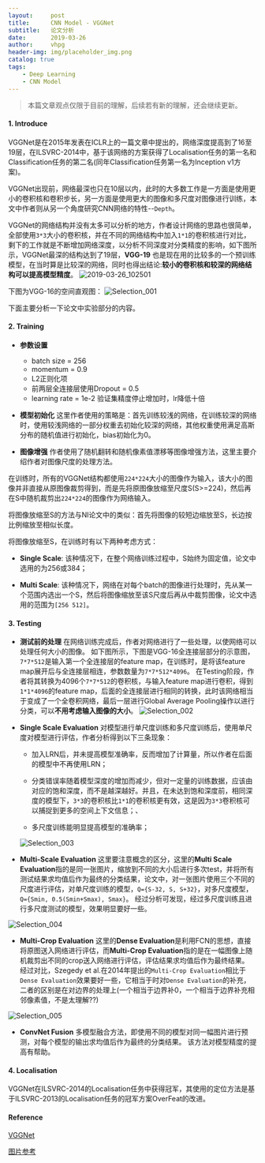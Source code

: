 ```yaml
---
layout:     post
title:      CNN Model - VGGNet
subtitle:   论文分析
date:       2019-03-26
author:     vhpg
header-img: img/placeholder_img.png
catalog: true
tags:
    - Deep Learning
    - CNN Model
---
```

> 本篇文章观点仅限于目前的理解，后续若有新的理解，还会继续更新。

#### 1. Introduce
  VGGNet是在2015年发表在ICLR上的一篇文章中提出的，网络深度提高到了16至19层，在ILSVRC-2014中，基于该网络的方案获得了Localisation任务的第一名和Classification任务的第二名(同年Classification任务第一名为Inception v1方案)。

  VGGNet出现前，网络最深也只在10层以内，此时的大多数工作是一方面是使用更小的卷积核和卷积步长，另一方面是使用更大的图像和多尺度对图像进行训练，本文中作者则从另一个角度研究CNN网络的特性--`Depth`。

  VGGNet的网络结构并没有太多可以分析的地方，作者设计网络的思路也很简单，全部使用`3*3`大小的卷积核，并在不同的网络结构中加入`1*1`的卷积核进行对比，剩下的工作就是不断增加网络深度，以分析不同深度对分类精度的影响，如下图所示，VGGNet最深的结构达到了19层，**VGG-19** 也是现在用的比较多的一个预训练模型，在当时算是比较深的网络，同时也得出结论:**较小的卷积核和较深的网络结构可以提高模型精度**。
  ![2019-03-26_102501](/assets/2019-03-26_102501.png)

  下图为VGG-16的空间直观图：
  ![Selection_001](/assets/Selection_001.png)

  下面主要分析一下论文中实验部分的内容。

#### 2. Training
  * **参数设置**
    * batch size = 256
    * momentum = 0.9
    * L2正则化项
    * 前两层全连接层使用Dropout = 0.5
    * learning rate = 1e-2  验证集精度停止增加时，lr降低十倍

  * **模型初始化**
  这里作者使用的策略是：首先训练较浅的网络，在训练较深的网络时，使用较浅网络的一部分权重去初始化较深的网络，其他权重使用满足高斯分布的随机值进行初始化，bias初始化为0。

  * **图像增强**
  作者使用了随机翻转和随机像素值漂移等图像增强方法，这里主要介绍作者对图像尺度的处理方法。

  在训练时，所有的VGGNet结构都使用`224*224`大小的图像作为输入，该大小的图像并非直接从原图像裁剪得到，而是先将原图像放缩至尺度S(S>=224)，然后再在S中随机裁剪出`224*224`的图像作为网络输入。

  将图像放缩至S的方法与NI论文中的类似：首先将图像的较短边缩放至S，长边按比例缩放至相似长度。

  将图像放缩至S，在训练时有以下两种考虑方式：
  * **Single Scale**: 该种情况下，在整个网络训练过程中，S始终为固定值，论文中选用的为256或384；

  * **Multi Scale**: 该种情况下，网络在对每个batch的图像进行处理时，先从某一个范围内选出一个S，然后将图像缩放至该S尺度后再从中裁剪图像，论文中选用的范围为`[256 512]`。

#### 3. Testing
  * **测试前的处理**
  在网络训练完成后，作者对网络进行了一些处理，以使网络可以处理任何大小的图像。
  如下图所示，下图是VGG-16全连接层部分的示意图，`7*7*512`是输入第一个全连接层的feature map，在训练时，是将该feature map展开后与全连接层相连，参数数量为`7*7*512*4096`。
  在Testing阶段，作者将其转换为4096个`7*7*512`的卷积核，与输入feature map进行卷积，得到`1*1*4096`的feature map，后面的全连接层进行相同的转换，此时该网络相当于变成了一个全卷积网络，最后一层进行Global Average Pooling操作以进行分类，可以**不用考虑输入图像的大小**。
  ![Selection_002](/assets/Selection_002.png)

  * **Single Scale Evaluation**
  对模型进行单尺度训练和多尺度训练后，使用单尺度对模型进行评估，作者分析得到以下三条现象：
    * 加入LRN后，并未提高模型准确率，反而增加了计算量，所以作者在后面的模型中不再使用LRN；

    * 分类错误率随着模型深度的增加而减少，但对一定量的训练数据，应该由对应的饱和深度，而不是越深越好。并且，在未达到饱和深度前，相同深度的模型下，`3*3`的卷积核比`1*1`的卷积核更有效，这是因为`3*3`卷积核可以捕捉到更多的空间上下文信息；、

    * 多尺度训练能明显提高模型的准确率；

    ![Selection_003](/assets/Selection_003.png)
  * **Multi-Scale Evaluation**
  这里要注意概念的区分，这里的**Multi Scale Evaluation**指的是同一张图片，缩放到不同的大小后进行多次test，并将所有测试结果求均值后作为最终的分类结果，论文中，对一张图片使用三个不同的尺度进行评估，对单尺度训练的模型，`Q={S-32, S, S+32}`，对多尺度模型，`Q={Smin, 0.5(Smin+Smax), Smax}`。
  经过分析可发现，经过多尺度训练且进行多尺度测试的模型，效果明显要好一些。

  ![Selection_004](/assets/Selection_004.png)
  * **Multi-Crop Evaluation**
  这里的**Dense Evaluation**是利用FCN的思想，直接将原图送入网络进行评估，而**Multi-Crop Evaluation**指的是在一幅图像上随机裁剪出不同的crop送入网络进行评估，评估结果求均值后作为最终结果。
  经过对比，Szegedy et al.在2014年提出的`Multi-Crop Evaluation`相比于`Dense Evaluation`效果要好一些，它相当于时对`Dense Evaluation`的补充，二者的区别是在对边界的处理上(一个相当于边界补0，一个相当于边界补充相邻像素值，不是太理解??)

  ![Selection_005](/assets/Selection_005.png)
  * **ConvNet Fusion**
  多模型融合方法，即使用不同的模型对同一幅图片进行预测，对每个模型的输出求均值后作为最终的分类结果。
  该方法对模型精度的提高有帮助。

#### 4. Localisation
  VGGNet在ILSVRC-2014的Localisation任务中获得冠军，其使用的定位方法是基于ILSVRC-2013的Localisation任务的冠军方案OverFeat的改进。

#### Reference
[VGGNet](https://arxiv.org/pdf/1409.1556.pdf)

[图片参考](https://zhuanlan.zhihu.com/p/42233779)

